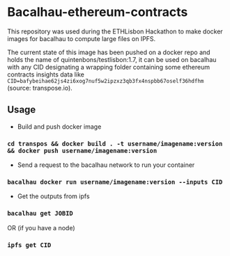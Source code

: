 # Bacalhau-ethereum-contracts

This repository was used during the ETHLisbon Hackathon to make docker images for bacalhau to compute large files on IPFS.

The current state of this image has been pushed on a docker repo and holds the name of quintenbons/testlisbon:1.7, it can be used on bacalhau
with any CID designating a wrapping folder containing some ethereum contracts insights data like
`CID=bafybeihae62js4zi6xog7nuf5w2ipzxz3qb3fx4nspbb67oself36hdfhm` (source: transpose.io).

## Usage

- Build and push docker image

### `cd transpos && docker build . -t username/imagename:version && docker push username/imagename:version`

- Send a request to the bacalhau network to run your container

### `bacalhau docker run username/imagename:version --inputs CID`

- Get the outputs from ipfs

### `bacalhau get JOBID`

OR (if you have a node)

### `ipfs get CID`
